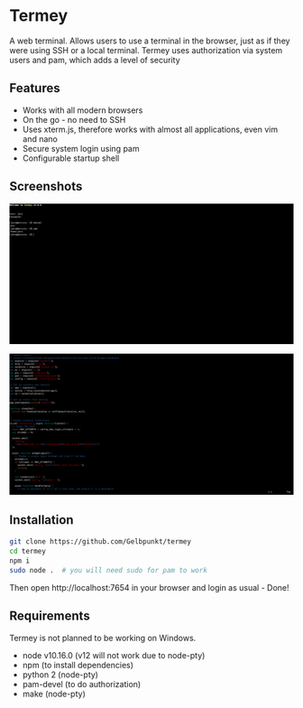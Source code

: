 # Termey

A web terminal.
Allows users to use a terminal in the browser, just as if they were using SSH or a local terminal.
Termey uses authorization via system users and pam, which adds a level of security

## Features

- Works with all modern browsers
- On the go - no need to SSH
- Uses xterm.js, therefore works with almost all applications, even vim and nano
- Secure system login using pam
- Configurable startup shell

## Screenshots

![Image 1](https://raw.githubusercontent.com/Gelbpunkt/termey/master/screenshots/termey1.png)

![Image 2](https://raw.githubusercontent.com/Gelbpunkt/termey/master/screenshots/termey2.png)

## Installation

```sh
git clone https://github.com/Gelbpunkt/termey
cd termey
npm i
sudo node .  # you will need sudo for pam to work
```

Then open http://localhost:7654 in your browser and login as usual - Done!

## Requirements

Termey is not planned to be working on Windows.

- node v10.16.0 (v12 will not work due to node-pty)
- npm (to install dependencies)
- python 2 (node-pty)
- pam-devel (to do authorization)
- make (node-pty)

